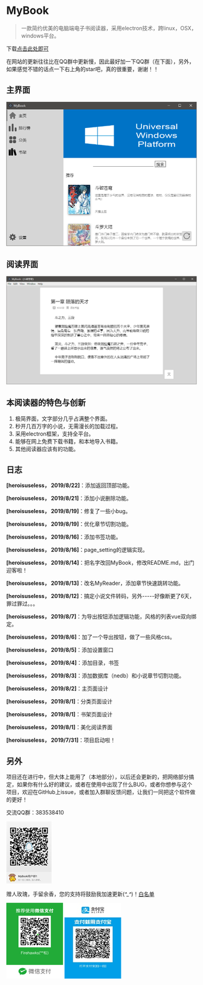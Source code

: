 # MyBook

> 一款简约优美的电脑端电子书阅读器，采用electron技术，跨linux，OSX，windows平台。

 下载[点击此处即可](https://github.com/HeroIsUseless/MyBook/releases)

在网站的更新往往比在QQ群中更新慢，因此最好加一下QQ群（在下面），另外，如果感觉不错的话点一下右上角的star吧，真的很重要，谢谢！！
    
## 主界面
![6.png](./readme_res/6.png)
## 阅读界面
![3.png](./readme_res/3.png)

## 本阅读器的特色与创新
 
1. 极简界面，文字部分几乎占满整个界面。
2. 秒开几百万字的小说，无需漫长的加载过程。
2. 采用electron框架，支持全平台。
3. 能够在网上免费下载书籍，和本地导入书籍。
4. 其他阅读器应该有的功能。

## 日志

**[heroisuseless， 2019/8/22]**：添加返回顶部功能。

**[heroisuseless， 2019/8/21]**：添加小说删除功能。

**[heroisuseless， 2019/8/19]**：修复了一些小bug。

**[heroisuseless， 2019/8/19]**：优化章节切割功能。

**[heroisuseless， 2019/8/16]**：添加书签功能。

**[heroisuseless， 2019/8/16]**：page_setting的逻辑实现。

**[heroisuseless， 2019/8/14]**：把名字改回MyBook，修改README.md，出门迎客啦！

**[heroisuseless， 2019/8/13]**：改名MyReader，添加章节快速跳转功能。

**[heroisuseless， 2019/8/12]**：搞定小说文件转码，另外-----好像断更了6天，罪过罪过。。。

**[heroisuseless， 2019/8/7]**：为导出按钮添加逻辑功能，风格的列表vue双向绑定。

**[heroisuseless， 2019/8/6]**：加了一个导出按钮，做了一些风格css。

**[heroisuseless， 2019/8/5]**：添加设置窗口

**[heroisuseless， 2019/8/4]**：添加目录，书签

**[heroisuseless， 2019/8/3]**：添加数据库（nedb）和小说章节切割功能。

**[heroisuseless， 2019/8/2]**：主页面设计

**[heroisuseless， 2019/8/1]**：分类页面设计

**[heroisuseless， 2019/8/1]**：书架页面设计

**[heroisuseless， 2019/8/1]**：美化阅读界面

**[heroisuseless， 2019/7/31]**：项目启动啦！

## 另外

项目还在进行中，但大体上能用了（本地部分），以后还会更新的，把网络部分搞定，如果你有什么好的建议，或者在使用中出现了什么BUG，或者你想参与这个项目，欢迎在GitHub上issue，或者加入群聊反馈问题，让我们一同把这个软件做的更好！



交流QQ群：383538410

![QQ.png](./readme_res/QQ.png)

赠人玫瑰，手留余香，您的支持将鼓励我加速更新(*^_^*)！[白名单](https://github.com/HeroIsUseless/THANKS)

![weixin.png](./readme_res/weixin.png)
![zhifubao.png](./readme_res/zhifubao.png)
